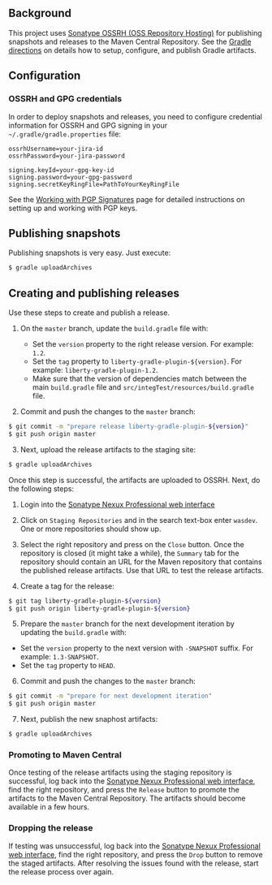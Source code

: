 
## Background

This project uses [Sonatype OSSRH (OSS Repository Hosting)][ossrh] for publishing snapshots and releases to the Maven Central Repository. See the [Gradle directions][ossrh-gradle] on details how to setup, configure, and publish Gradle artifacts.

## Configuration

### OSSRH and GPG credentials

In order to deploy snapshots and releases, you need to configure credential information for OSSRH and GPG signing in your `~/.gradle/gradle.properties` file:

```
ossrhUsername=your-jira-id
ossrhPassword=your-jira-password

signing.keyId=your-gpg-key-id
signing.password=your-gpg-password
signing.secretKeyRingFile=PathToYourKeyRingFile
```

See the [Working with PGP Signatures][pgp] page for detailed instructions on setting up and working with PGP keys. 

## Publishing snapshots

Publishing snapshots is very easy. Just execute:

```bash
$ gradle uploadArchives
```

## Creating and publishing releases

Use these steps to create and publish a release. 

1. On the `master` branch, update the `build.gradle` file with:
   * Set the `version` property to the right release version. For example: `1.2`. 
   * Set the `tag` property to `liberty-gradle-plugin-${version}`. For example: `liberty-gradle-plugin-1.2`.
   * Make sure that the version of dependencies match between the main `build.gradle` file and `src/integTest/resources/build.gradle` file.

2. Commit and push the changes to the `master` branch:
  ```bash
  $ git commit -m "prepare release liberty-gradle-plugin-${version}"
  $ git push origin master
  ```

3. Next, upload the release artifacts to the staging site:
  ```bash
  $ gradle uploadArchives
  ```

  Once this step is successful, the artifacts are uploaded to OSSRH. Next, do the following steps:
   1. Login into the [Sonatype Nexux Professional web interface][ossrh-web]
   2. Click on `Staging Repositories` and in the search text-box enter `wasdev`. One or more repositories should show up.
   3. Select the right repository and press on the `Close` button. Once the repository is closed (it might take a while), the `Summary` tab for the repository should contain an URL for the Maven repository that contains the published release artifacts. Use that URL to test the release artifacts.

4. Create a tag for the release:
```bash
$ git tag liberty-gradle-plugin-${version}
$ git push origin liberty-gradle-plugin-${version}
```

5. Prepare the `master` branch for the next development iteration by updating the `build.gradle` with:
 * Set the `version` property to the next version with `-SNAPSHOT` suffix. For example: `1.3-SNAPSHOT`. 
 * Set the `tag` property to `HEAD`.

6. Commit and push the changes to the `master` branch:
```bash
$ git commit -m "prepare for next development iteration"
$ git push origin master
```

7. Next, publish the new snaphost artifacts:
```bash
$ gradle uploadArchives
```



### Promoting to Maven Central

Once testing of the release artifacts using the staging repository is successful, log back into the [Sonatype Nexux Professional web interface][ossrh-web], find the right repository, and press the `Release` button to promote the artifacts to the Maven Central Repository. The artifacts should become available in a few hours.

### Dropping the release

If testing was unsuccessful, log back into the [Sonatype Nexux Professional web interface][ossrh-web], find the right repository, and press the `Drop` button to remove the staged artifacts. After resolving the issues found with the release, start the release process over again.


[ossrh]: http://central.sonatype.org/pages/ossrh-guide.html
[ossrh-gradle]: http://central.sonatype.org/pages/gradle.html
[ossrh-web]: https://oss.sonatype.org/
[pgp]: http://central.sonatype.org/pages/working-with-pgp-signatures.html

